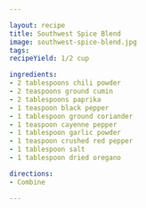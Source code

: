 ```yaml
---

layout: recipe
title: Southwest Spice Blend
image: southwest-spice-blend.jpg
tags: 
recipeYield: 1/2 cup

ingredients:
- 2 tablespoons chili powder
- 2 teaspoons ground cumin
- 2 tablespoons paprika
- 1 teaspoon black pepper
- 1 tablespoon ground coriander
- 1 teaspoon cayenne pepper
- 1 tablespoon garlic powder
- 1 teaspoon crushed red pepper
- 1 tablespoon salt
- 1 tablespoon dried oregano

directions:
- Combine

---
```

